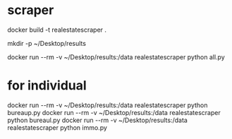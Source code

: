 # scraper
docker build -t realestatescraper .

mkdir -p ~/Desktop/results

docker run --rm -v ~/Desktop/results:/data realestatescraper python all.py

# for individual
docker run --rm -v ~/Desktop/results:/data realestatescraper python bureaup.py
docker run --rm -v ~/Desktop/results:/data realestatescraper python bureaul.py
docker run --rm -v ~/Desktop/results:/data realestatescraper python immo.py
